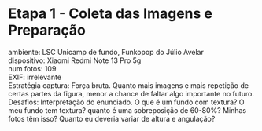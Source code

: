 # Etapa 1 - Coleta das Imagens e Preparação
ambiente: LSC Unicamp de fundo, Funkopop do Júlio Avelar  
dispositivo: Xiaomi Redmi Note 13 Pro 5g  
num fotos: 109  
EXIF: irrelevante  
Estratégia captura: Força bruta. Quanto mais imagens e mais repetição de certas partes da figura, menor a chance de faltar algo importante no futuro.
Desafios: Interpretação do enunciado. O que é um fundo com textura? O meu fundo tem textura? quanto é uma sobreposição de 60-80%? Minhas fotos têm isso? Quanto eu deveria variar de altura e angulação?  
